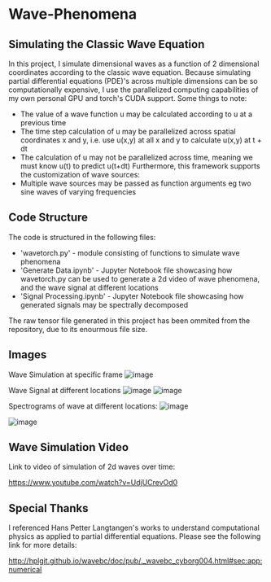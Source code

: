 # Wave-Phenomena
## Simulating the Classic Wave Equation
In this project, I simulate dimensional waves as a function of 2 dimensional coordinates according to the classic wave equation. Because simulating partial differential equations (PDE)'s across multiple dimensions can be so computationally expensive, I use the parallelized computing capabilities of my own personal GPU and torch's CUDA support. Some things to note:
* The value of a wave function u may be calculated according to u at a previous time
* The time step calculation of u may be parallelized across spatial coordinates x and y, i.e. use u(x,y) at all x and y to calculate u(x,y) at t + dt
* The calculation of u may not be parallelized across time, meaning we must know u(t) to predict u(t+dt)
Furthermore, this framework supports the customization of wave sources:
* Multiple wave sources may be passed as function arguments eg two sine waves of varying frequencies

## Code Structure
The code is structured in the following files:
* 'wavetorch.py' - module consisting of functions to simulate wave phenomena
* 'Generate Data.ipynb' - Jupyter Notebook file showcasing how wavetorch.py can be used to generate a 2d video of wave phenomena, and the wave signal at different locations
* 'Signal Processing.ipynb' - Jupyter Notebook file showcasing how generated signals may be spectrally decomposed

The raw tensor file generated in this project has been ommited from the repository, due to its enourmous file size.

## Images

Wave Simulation at specific frame
![image](https://user-images.githubusercontent.com/16550043/231630331-3ed1d167-52bb-420a-b51c-b1338fc7af14.png)

Wave Signal at different locations
![image](https://user-images.githubusercontent.com/16550043/231630707-0dc3a4d0-f2f8-4c61-a18d-db632b029d15.png)
![image](https://user-images.githubusercontent.com/16550043/231630772-b56bb77b-6071-4ab3-8360-1bd7290b41e0.png)


Spectrograms of wave at different locations:
![image](https://user-images.githubusercontent.com/16550043/231630458-17f9f537-a24a-4f34-bbad-80b1d7e8311c.png)

![image](https://user-images.githubusercontent.com/16550043/231630427-5962ce73-c9e8-421e-b1cb-537d448355ca.png)



## Wave Simulation Video
Link to video of simulation of 2d waves over time:

https://www.youtube.com/watch?v=UdjUCrevOd0

## Special Thanks
I referenced Hans Petter Langtangen's works to understand computational physics as applied to partial differential equations. Please see the following link for more details:

http://hplgit.github.io/wavebc/doc/pub/._wavebc_cyborg004.html#sec:app:numerical
